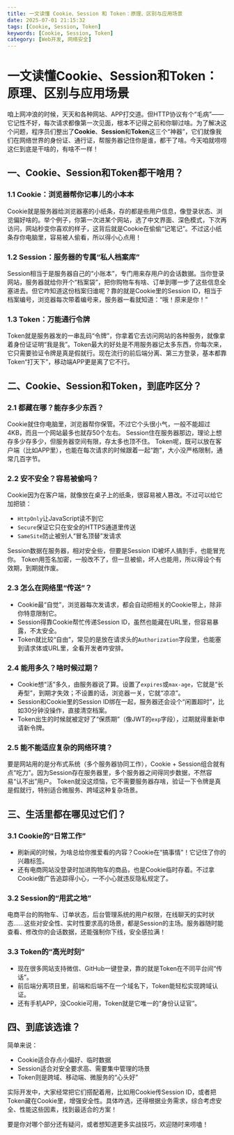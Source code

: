 ```yaml
---
title: 一文读懂 Cookie、Session 和 Token：原理、区别与应用场景
date: 2025-07-01 21:15:32
tags: [Cookie, Session, Token]
keywords: [Cookie, Session, Token]
category: [Web开发, 网络安全]
---
```


# 一文读懂Cookie、Session和Token：原理、区别与应用场景
咱上网冲浪的时候，天天和各种网站、APP打交道。但HTTP协议有个“毛病”——它记性不好，每次请求都像第一次见面，根本不记得之前和你聊过啥。为了解决这个问题，程序员们整出了**Cookie**、**Session**和**Token**这三个“神器”，它们就像我们在网络世界的身份证、通行证，帮服务器记住你是谁，都干了啥。今天咱就唠唠这仨到底是干啥的，有啥不一样！

## 一、Cookie、Session和Token都干啥用？
### 1.1 Cookie：浏览器帮你记事儿的小本本
Cookie就是服务器给浏览器塞的小纸条，存的都是些用户信息，像登录状态、浏览偏好啥的。举个例子，你第一次进某个网站，选了中文界面、深色模式，下次再访问，网站秒变你喜欢的样子，这背后就是Cookie在偷偷“记笔记”。不过这小纸条存你电脑里，容易被人偷看，所以得小心点用！

### 1.2 Session：服务器的专属“私人档案库”
Session相当于是服务器自己的“小账本”，专门用来存用户的会话数据。当你登录网站，服务器就给你开个“档案袋”，把你购物车有啥、订单到哪一步了这些信息全塞进去。但它咋知道这份档案归谁呢？靠的就是Cookie里的Session ID，相当于档案编号，浏览器每次带着编号来，服务器一看就知道：“哦！原来是你！”

### 1.3 Token：万能通行令牌
Token就是服务器发的一串乱码“令牌”，你拿着它去访问网站的各种服务，就像拿着身份证证明“我是我”。Token最大的好处是不用服务器记太多东西，你每次来，它只需要验证令牌是真是假就行。现在流行的前后端分离、第三方登录，基本都靠Token“打天下”，移动端APP更是离了它不行。

## 二、Cookie、Session和Token，到底咋区分？
### 2.1 都藏在哪？能存多少东西？
Cookie就住你电脑里，浏览器帮你保管。不过它个头很小气，一般不能超过4KB，而且一个网站最多也就存50个左右。
Session住在服务器那边，理论上想存多少存多少，但服务器空间有限，存太多也顶不住。
Token呢，既可以放在客户端（比如APP里），也能在每次请求的时候跟着一起“跑”，大小没严格限制，通常几百字节。

### 2.2 安不安全？容易被偷吗？
Cookie因为在客户端，就像放在桌子上的纸条，很容易被人篡改。不过可以给它加把锁：
- `HttpOnly`让JavaScript读不到它
- `Secure`保证它只在安全的HTTPS通道里传送
- `SameSite`防止被别人“冒名顶替”发请求

Session数据在服务器，相对安全些，但要是Session ID被坏人搞到手，也能冒充你。
Token用签名加密，一般改不了，但一旦被偷，坏人也能用，所以得设个有效期，到期就作废。

### 2.3 怎么在网络里“传送”？
- Cookie最“自觉”，浏览器每次发请求，都会自动把相关的Cookie带上，除非你特意限制它。
- Session得靠Cookie帮忙传递Session ID，虽然也能藏在URL里，但容易暴露，不太安全。
- Token就比较“自由”，常见的是放在请求头的`Authorization`字段里，也能塞到请求体或URL里，全看开发者咋安排。

### 2.4 能用多久？啥时候过期？
- Cookie想“活”多久，由服务器说了算。设置了`expires`或`max-age`，它就是“长寿型”，到期才失效；不设置的话，浏览器一关，它就“凉凉”。
- Session和Cookie里的Session ID绑在一起，服务器还会设个“闲置超时”，比如30分钟没操作，直接清空档案。
- Token出生的时候就被定好了“保质期”（像JWT的`exp`字段），过期就得重新申请新令牌。

### 2.5 能不能适应复杂的网络环境？
要是网站用的是分布式系统（多个服务器协同工作），Cookie + Session组合就有点“吃力”。因为Session存在服务器里，多个服务器之间得同步数据，不然容易“认不出”用户。
Token就没这烦恼，它不需要服务器存啥，验证一下令牌是真是假就行，特别适合微服务、跨域这种复杂场景。

## 三、生活里都在哪见过它们？
### 3.1 Cookie的“日常工作”
- 刷新闻的时候，为啥总给你推爱看的内容？Cookie在“搞事情”！它记住了你的兴趣标签。
- 还有电商网站没登录时加进购物车的商品，也是Cookie临时存着。不过拿Cookie做广告追踪得小心，一不小心就违反隐私规定了。

### 3.2 Session的“用武之地”
电商平台的购物车、订单状态，后台管理系统的用户权限，在线聊天的实时状态……这些对安全性、实时性要求高的场景，都是Session的主场。服务器随时能查看、修改你的会话数据，还能强制你下线，安全感拉满！

### 3.3 Token的“高光时刻”
- 现在很多网站支持微信、GitHub一键登录，靠的就是Token在不同平台间“传话”。
- 前后端分离项目里，前端和后端不在一个域名下，Token能轻松实现跨域认证。
- 还有手机APP，没Cookie可用，Token就是它唯一的“身份认证官”。

## 四、到底该选谁？
简单来说：
- Cookie适合存点小偏好、临时数据
- Session适合对安全要求高、需要集中管理的场景
- Token则是跨域、移动端、微服务的“心头好”

实际开发中，大家经常把它们搭配着用，比如用Cookie传Session ID，或者把Token藏在Cookie里，增强安全性。具体咋选，还得根据业务需求，综合考虑安全、性能这些因素，找到最适合的方案！

要是你对哪个部分还有疑问，或者想知道更多实战技巧，欢迎随时来唠嗑！ 
